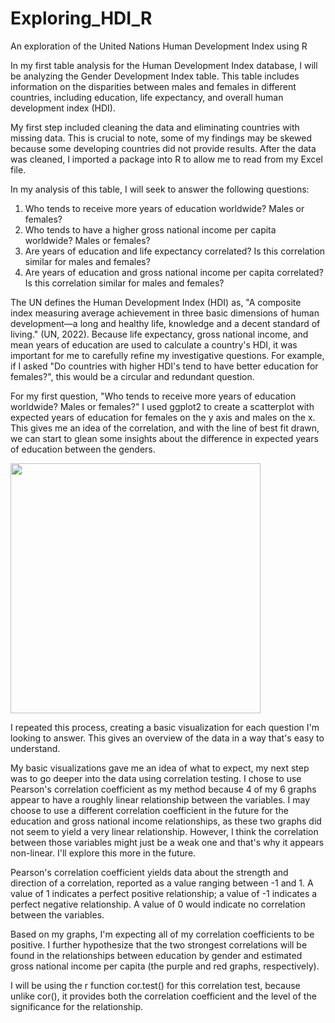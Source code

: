 # Exploring_HDI_R
An exploration of the United Nations Human Development Index using R

In my first table analysis for the Human Development Index database, I will be analyzing the Gender Development Index table. This table includes information on the disparities between males and females in different countries, including education, life expectancy, and overall human development index (HDI). 

My first step included cleaning the data and eliminating countries with missing data. This is crucial to note, some of my findings may be skewed because some developing countries did not provide results. After the data was cleaned, I imported a package into R to allow me to read from my Excel file. 

In my analysis of this table, I will seek to answer the following questions:
  1. Who tends to receive more years of education worldwide? Males or females?
  2. Who tends to have a higher gross national income per capita worldwide? Males or females?
  3. Are years of education and life expectancy correlated? Is this correlation similar for males and females?
  4. Are years of education and gross national income per capita correlated? Is this correlation similar for males and females?

The UN defines the Human Development Index (HDI) as, "A composite index measuring average achievement in three basic dimensions of human development—a long and healthy life, knowledge and a decent standard of living." (UN, 2022). Because life expectancy, gross national income, and mean years of education are used to calculate a country's HDI, it was important for me to carefully refine my investigative questions. For example, if I asked "Do countries with higher HDI's tend to have better education for females?", this would be a circular and redundant question. 

For my first question, "Who tends to receive more years of education worldwide? Males or females?" I used ggplot2 to create a scatterplot with expected years of education for females on the y axis and males on the x. This gives me an idea of the correlation, and with the line of best fit drawn, we can start to glean some insights about the difference in expected years of education between the genders. 

<code><img height="400" src="https://user-images.githubusercontent.com/106002818/174416847-03aee634-2d42-41df-b959-03a77f72306a.png"></code>


I repeated this process, creating a basic visualization for each question I'm looking to answer. This gives an overview of the data in a way that's easy to understand. 

My basic visualizations gave me an idea of what to expect, my next step was to go deeper into the data using correlation testing. I chose to use Pearson's correlation coefficient as my method because 4 of my 6 graphs appear to have a roughly linear relationship between the variables. I may choose to use a different correlation coefficient in the future for the education and gross national income relationships, as these two graphs did not seem to yield a very linear relationship. However, I think the correlation between those variables might just be a weak one and that's why it appears non-linear. I'll explore this more in the future. 

Pearson's correlation coefficient yields data about the strength and direction of a correlation, reported as a value ranging between -1 and 1. A value of 1 indicates a perfect positive relationship; a value of -1 indicates a perfect negative relationship. A value of 0 would indicate no correlation between the variables. 

Based on my graphs, I'm expecting all of my correlation coefficients to be positive. I further hypothesize that the two strongest correlations will be found in the relationships between education by gender and estimated gross national income per capita (the purple and red graphs, respectively). 

I will be using the r function cor.test() for this correlation test, because unlike cor(), it provides both the correlation coefficient and the level of the significance for the relationship. 

